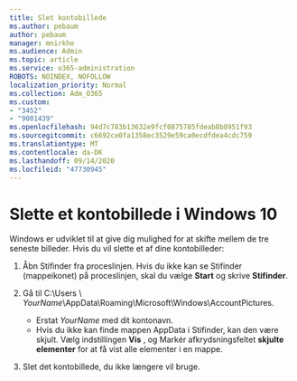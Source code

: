 ```yaml
---
title: Slet kontobillede
ms.author: pebaum
author: pebaum
manager: mnirkhe
ms.audience: Admin
ms.topic: article
ms.service: o365-administration
ROBOTS: NOINDEX, NOFOLLOW
localization_priority: Normal
ms.collection: Adm_O365
ms.custom:
- "3452"
- "9001439"
ms.openlocfilehash: 94d7c783b13632e9fcf0875785fdeab8b8951f93
ms.sourcegitcommit: c6692ce0fa1358ec3529e59ca0ecdfdea4cdc759
ms.translationtype: MT
ms.contentlocale: da-DK
ms.lasthandoff: 09/14/2020
ms.locfileid: "47730945"
---
```

# <a name="delete-an-account-picture-in-windows-10"></a>Slette et kontobillede i Windows 10

Windows er udviklet til at give dig mulighed for at skifte mellem de tre seneste billeder. Hvis du vil slette et af dine kontobilleder:

1. Åbn Stifinder fra proceslinjen. Hvis du ikke kan se Stifinder (mappeikonet) på proceslinjen, skal du vælge **Start** og skrive **Stifinder**.

2. Gå til C:\Users \\ *YourName*\AppData\Roaming\Microsoft\Windows\AccountPictures. 
    - Erstat *YourName* med dit kontonavn.
    - Hvis du ikke kan finde mappen AppData i Stifinder, kan den være skjult. Vælg indstillingen **Vis** , og Markér afkrydsningsfeltet **skjulte elementer** for at få vist alle elementer i en mappe.

3. Slet det kontobillede, du ikke længere vil bruge.
 
 